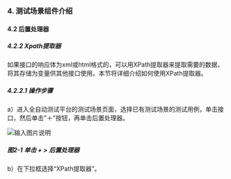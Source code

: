 ### 4. 测试场景组件介绍

#### 4.2 后置处理器

##### 4.2.2 Xpath提取器

如果接口的响应体为xml或html格式的，可以用XPath提取器来提取需要的数据，将其存储为变量供其他接口使用。本节将详细介绍如何使用XPath提取器。

##### 4.2.2.1 操作步骤

a）进入全自动测试平台的测试场景页面，选择已有测试场景的测试用例，单击接口，然后单击"＋"按钮，再单击后置处理器。

![输入图片说明](../../../images/SoFlu%E5%85%A8%E8%87%AA%E5%8A%A8%E6%B5%8B%E8%AF%95%E5%B9%B3%E5%8F%B0%E6%95%99%E7%A8%8B/4.%20%E6%B5%8B%E8%AF%95%E5%9C%BA%E6%99%AF%E7%BB%84%E4%BB%B6%E4%BB%8B%E7%BB%8D/2.%20%E5%90%8E%E7%BD%AE%E5%A4%84%E7%90%86%E5%99%A8/2-1.png)

##### 图2-1 单击 + > 后置处理器

b）在下拉框选择“XPath提取器”。
